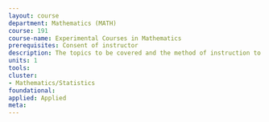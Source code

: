 ```yaml
---
layout: course 
department: Mathematics (MATH)
course: 191
course-name: Experimental Courses in Mathematics
prerequisites: Consent of instructor
description: The topics to be covered and the method of instruction to be used will be announced at the beginning of each semester that such courses are offered.
units: 1
tools: 
cluster:
- Mathematics/Statistics
foundational: 
applied: Applied
meta: 
---
```

